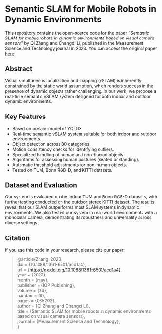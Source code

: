 # Semantic SLAM for Mobile Robots in Dynamic Environments

This repository contains the open-source code for the paper _"Semantic SLAM for mobile robots in dynamic environments based on visual camera sensors"_ by Qi Zhang and Changdi Li, published in the Measurement Science and Technology journal in 2023. You can access the original paper [here](https://dx.doi.org/10.1088/1361-6501/acd1a4).

## Abstract

Visual simultaneous localization and mapping (vSLAM) is inherently constrained by the static world assumption, which renders success in the presence of dynamic objects rather challenging. In our work, we propose a real-time semantic vSLAM system designed for both indoor and outdoor dynamic environments.

## Key Features
- Based on pretain-model of YOLOX
- Real-time semantic vSLAM system suitable for both indoor and outdoor environments.
- Object detection across 80 categories.
- Motion consistency checks for identifying outliers.
- Specialized handling of human and non-human objects.
- Algorithms for assessing human postures (seated or standing).
- Automatic threshold adjustments for non-human objects.
- Tested on TUM, Bonn RGB-D, and KITTI datasets.

## Dataset and Evaluation

Our system is evaluated on the indoor TUM and Bonn RGB-D datasets, with further testing conducted on the outdoor stereo KITTI dataset. The results reveal that our SLAM outperforms most SLAM systems in dynamic environments. We also tested our system in real-world environments with a monocular camera, demonstrating its robustness and universality across diverse settings.

## Citation

If you use this code in your research, please cite our paper:
> @article{Zhang_2023,  
  doi = {10.1088/1361-6501/acd1a4},  
  url = {https://dx.doi.org/10.1088/1361-6501/acd1a4},  
  year = {2023},  
  month = {may},  
  publisher = {IOP Publishing},  
  volume = {34},  
  number = {8},  
  pages = {085202},  
  author = {Qi Zhang and Changdi Li},  
  title = {Semantic SLAM for mobile robots in dynamic environments based on visual camera sensors},  
  journal = {Measurement Science and Technology},  
  }
